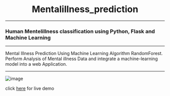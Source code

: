 

<h1 align='center'>
<b>Mentalillness_prediction</b>
</h1>
<hr/>
<h3>
  <b>Human Mentelillness classification using Python, Flask and Machine Learning</b>
</h3>

<hr/>
Mental Illness Prediction Using Machine Learning Algorithm RandomForest. <br/>
Perform Analysis of Mental illness Data and integrate a machine-learning model into a web Application. 
<hr/>

![image](https://github.com/Parag-dwn/Mentalillness_prediction/assets/79037459/25cc8563-797d-4dae-aada-ae1094fe3b0f)

click 
<a href="https://mental-illnessat01-me.onrender.com" target ='blank'>here</a>
for live demo
